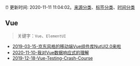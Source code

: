 :alarm_clock: 更新时间: 2020-11-11 11:04:02。[来源分类](../README.md)、[标签分类](../TAGS.md)、[时间分类](../TIMELINE.md)

## Vue


> 关键字：`Vue`、`ElementUI`



- [2019-03-15-京东风格的移动端Vue组件库NutUI2.0来啦](https://jdc.jd.com/archives/212979) 
- [2020-11-10-我对Vue数据响应式的理解](https://juejin.im/post/6893763913175793671) 
- [2019-12-18-Vue-Testing-Crash-Course](https://dev.to/blacksonic/vue-testing-crash-course-59kl) 